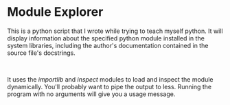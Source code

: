 
<h1>Module Explorer</h1>

<p>This is a python script that I wrote while trying to teach myself python.
It will display information about the specified python module installed in the system
libraries, including the author's documentation contained in the source file's docstrings.</p>
<br>
<p>It uses the <i>importlib</i> and <i>inspect</i> modules to load and inspect the module dynamically. You'll probably want to pipe the output to less. Running the program with no arguments will give you a usage message.</p>
